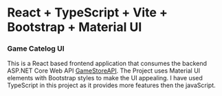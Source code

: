 # React + TypeScript + Vite + Bootstrap + Material UI
### Game Catelog UI
This is a React based frontend application that consumes the backend ASP.NET Core Web API [GameStoreAPI](https://github.com/Soorajalipanhwar/GameStore_ASP.NET_Core_Web_API).
The Project uses Material UI elements with Bootstrap styles to make the UI appealing.
I have used TypeScript in this project as it provides more features then the javaScript.
